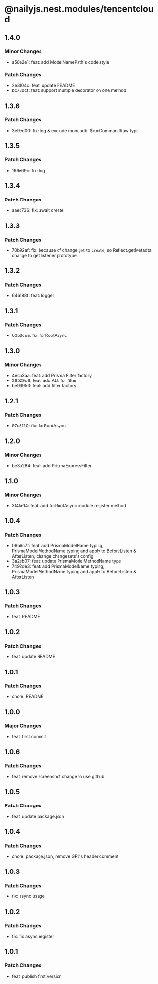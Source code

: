 # @nailyjs.nest.modules/tencentcloud

## 1.4.0

### Minor Changes

- a58e2e1: feat: add ModelNamePath's code style

### Patch Changes

- 2e3104c: feat: update README
- bc78dcf: feat: support multiple decorator on one method

## 1.3.6

### Patch Changes

- 3e9ed00: fix: log & exclude mongodb' $runCommandRaw type

## 1.3.5

### Patch Changes

- 166e69c: fix: log

## 1.3.4

### Patch Changes

- aaec736: fix: await create

## 1.3.3

### Patch Changes

- 70b92af: fix: because of change `get` to `create`, so Reflect.getMetadta change to get listener prototype

## 1.3.2

### Patch Changes

- 646188f: feat: logger

## 1.3.1

### Patch Changes

- 63b8cea: fix: forRootAsync

## 1.3.0

### Minor Changes

- 4ecb3aa: feat: add Prisma Filter factory
- 38529d8: feat: add ALL for filter
- be96953: feat: add filter factory

## 1.2.1

### Patch Changes

- 97c8f20: fix: forRootAsync

## 1.2.0

### Minor Changes

- be3b284: feat: add PrismaExpressFilter

## 1.1.0

### Minor Changes

- 3f45e14: feat: add forRootAsync module register method

## 1.0.4

### Patch Changes

- 09b6c7f: feat: add PrismaModelName typing, PrismaModelMethodName typing and apply to BeforeListen & AfterListen; change changesets's config
- 3a2eb07: feat: update PrismaModelMethodName type
- 7492de3: feat: add PrismaModelName typing, PrismaModelMethodName typing and apply to BeforeListen & AfterListen

## 1.0.3

### Patch Changes

- feat: README

## 1.0.2

### Patch Changes

- feat: update README

## 1.0.1

### Patch Changes

- chore: README

## 1.0.0

### Major Changes

- feat: first commit

## 1.0.6

### Patch Changes

- feat: remove screenshot change to use github

## 1.0.5

### Patch Changes

- feat: update package.json

## 1.0.4

### Patch Changes

- chore: package.json, remove GPL's header comment

## 1.0.3

### Patch Changes

- fix: async usage

## 1.0.2

### Patch Changes

- fix: fix async register

## 1.0.1

### Patch Changes

- feat: publish first version
